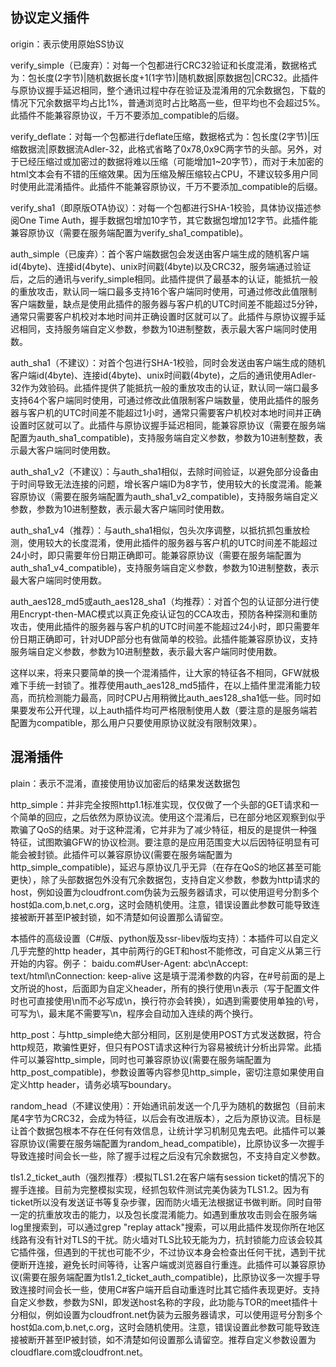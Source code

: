 协议定义插件
----------
origin：表示使用原始SS协议

verify_simple（已废弃）：对每一个包都进行CRC32验证和长度混淆，数据格式为：包长度(2字节)|随机数据长度+1(1字节)|随机数据|原数据包|CRC32。此插件与原协议握手延迟相同，整个通讯过程中存在验证及混淆用的冗余数据包，下载的情况下冗余数据平均占比1%，普通浏览时占比略高一些，但平均也不会超过5%。此插件不能兼容原协议，千万不要添加_compatible的后缀。

verify_deflate：对每一个包都进行deflate压缩，数据格式为：包长度(2字节)|压缩数据流|原数据流Adler-32，此格式省略了0x78,0x9C两字节的头部。另外，对于已经压缩过或加密过的数据将难以压缩（可能增加1~20字节），而对于未加密的html文本会有不错的压缩效果。因为压缩及解压缩较占CPU，不建议较多用户同时使用此混淆插件。此插件不能兼容原协议，千万不要添加_compatible的后缀。

verify_sha1（即原版OTA协议）：对每一个包都进行SHA-1校验，具体协议描述参阅One Time Auth，握手数据包增加10字节，其它数据包增加12字节。此插件能兼容原协议（需要在服务端配置为verify_sha1_compatible)。

auth_simple（已废弃）：首个客户端数据包会发送由客户端生成的随机客户端id(4byte)、连接id(4byte)、unix时间戳(4byte)以及CRC32，服务端通过验证后，之后的通讯与verify_simple相同。此插件提供了最基本的认证，能抵抗一般的重放攻击，默认同一端口最多支持16个客户端同时使用，可通过修改此值限制客户端数量，缺点是使用此插件的服务器与客户机的UTC时间差不能超过5分钟，通常只需要客户机校对本地时间并正确设置时区就可以了。此插件与原协议握手延迟相同，支持服务端自定义参数，参数为10进制整数，表示最大客户端同时使用数。

auth_sha1（不建议）：对首个包进行SHA-1校验，同时会发送由客户端生成的随机客户端id(4byte)、连接id(4byte)、unix时间戳(4byte)，之后的通讯使用Adler-32作为效验码。此插件提供了能抵抗一般的重放攻击的认证，默认同一端口最多支持64个客户端同时使用，可通过修改此值限制客户端数量，使用此插件的服务器与客户机的UTC时间差不能超过1小时，通常只需要客户机校对本地时间并正确设置时区就可以了。此插件与原协议握手延迟相同，能兼容原协议（需要在服务端配置为auth_sha1_compatible)，支持服务端自定义参数，参数为10进制整数，表示最大客户端同时使用数。

auth_sha1_v2（不建议）：与auth_sha1相似，去除时间验证，以避免部分设备由于时间导致无法连接的问题，增长客户端ID为8字节，使用较大的长度混淆。能兼容原协议（需要在服务端配置为auth_sha1_v2_compatible)，支持服务端自定义参数，参数为10进制整数，表示最大客户端同时使用数。

auth_sha1_v4（推荐）：与auth_sha1相似，包头次序调整，以抵抗抓包重放检测，使用较大的长度混淆，使用此插件的服务器与客户机的UTC时间差不能超过24小时，即只需要年份日期正确即可。能兼容原协议（需要在服务端配置为auth_sha1_v4_compatible)，支持服务端自定义参数，参数为10进制整数，表示最大客户端同时使用数。

auth_aes128_md5或auth_aes128_sha1（均推荐）：对首个包的认证部分进行使用Encrypt-then-MAC模式以真正免疫认证包的CCA攻击，预防各种探测和重防攻击，使用此插件的服务器与客户机的UTC时间差不能超过24小时，即只需要年份日期正确即可，针对UDP部分也有做简单的校验。此插件能兼容原协议，支持服务端自定义参数，参数为10进制整数，表示最大客户端同时使用数。

这样以来，将来只要简单的换一个混淆插件，让大家的特征各不相同，GFW就极难下手统一封锁了。推荐使用auth_aes128_md5插件，在以上插件里混淆能力较高，而抗检测能力最高，同时CPU占用稍微比auth_aes128_sha1低一些。同时如果要发布公开代理，以上auth插件均可严格限制使用人数（要注意的是服务端若配置为compatible，那么用户只要使用原协议就没有限制效果）。



混淆插件
-------
plain：表示不混淆，直接使用协议加密后的结果发送数据包

http_simple：并非完全按照http1.1标准实现，仅仅做了一个头部的GET请求和一个简单的回应，之后依然为原协议流。使用这个混淆后，已在部分地区观察到似乎欺骗了QoS的结果。对于这种混淆，它并非为了减少特征，相反的是提供一种强特征，试图欺骗GFW的协议检测。要注意的是应用范围变大以后因特征明显有可能会被封锁。此插件可以兼容原协议(需要在服务端配置为http_simple_compatible)，延迟与原协议几乎无异（在存在QoS的地区甚至可能更快），除了头部数据包外没有冗余数据包，支持自定义参数，参数为http请求的host，例如设置为cloudfront.com伪装为云服务器请求，可以使用逗号分割多个host如a.com,b.net,c.org，这时会随机使用。注意，错误设置此参数可能导致连接被断开甚至IP被封锁，如不清楚如何设置那么请留空。

本插件的高级设置（C#版、python版及ssr-libev版均支持）：本插件可以自定义几乎完整的http header，其中前两行的GET和host不能修改，可自定义从第三行开始的内容。例子：
baidu.com#User-Agent: abc\nAccept: text/html\nConnection: keep-alive
这是填于混淆参数的内容，在#号前面的是上文所说的host，后面即为自定义header，所有的换行使用\n表示（写于配置文件时也可直接使用\n而不必写成\n，换行符亦会转换），如遇到需要使用单独的\号，可写为\\，最末尾不需要写\n，程序会自动加入连续的两个换行。

http_post：与http_simple绝大部分相同，区别是使用POST方式发送数据，符合http规范，欺骗性更好，但只有POST请求这种行为容易被统计分析出异常。此插件可以兼容http_simple，同时也可兼容原协议(需要在服务端配置为http_post_compatible)，参数设置等内容参见http_simple，密切注意如果使用自定义http header，请务必填写boundary。

random_head（不建议使用）：开始通讯前发送一个几乎为随机的数据包（目前末尾4字节为CRC32，会成为特征，以后会有改进版本），之后为原协议流。目标是让首个数据包根本不存在任何有效信息，让统计学习机制见鬼去吧。此插件可以兼容原协议(需要在服务端配置为random_head_compatible)，比原协议多一次握手导致连接时间会长一些，除了握手过程之后没有冗余数据包，不支持自定义参数。

tls1.2_ticket_auth（强烈推荐）:模拟TLS1.2在客户端有session ticket的情况下的握手连接。目前为完整模拟实现，经抓包软件测试完美伪装为TLS1.2。因为有ticket所以没有发送证书等复杂步骤，因而防火墙无法根据证书做判断。同时自带一定的抗重放攻击的能力，以及包长度混淆能力。如遇到重放攻击则会在服务端log里搜索到，可以通过grep "replay attack"搜索，可以用此插件发现你所在地区线路有没有针对TLS的干扰。防火墙对TLS比较无能为力，抗封锁能力应该会较其它插件强，但遇到的干扰也可能不少，不过协议本身会检查出任何干扰，遇到干扰便断开连接，避免长时间等待，让客户端或浏览器自行重连。此插件可以兼容原协议(需要在服务端配置为tls1.2_ticket_auth_compatible)，比原协议多一次握手导致连接时间会长一些，使用C#客户端开启自动重连时比其它插件表现更好。支持自定义参数，参数为SNI，即发送host名称的字段，此功能与TOR的meet插件十分相似，例如设置为cloudfront.net伪装为云服务器请求，可以使用逗号分割多个host如a.com,b.net,c.org，这时会随机使用。注意，错误设置此参数可能导致连接被断开甚至IP被封锁，如不清楚如何设置那么请留空。推荐自定义参数设置为cloudflare.com或cloudfront.net。